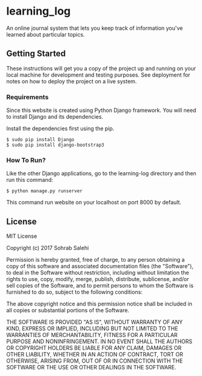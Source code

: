 # learning_log
An online journal system that lets you keep track of information you've learned about particular topics.

## Getting Started

These instructions will get you a copy of the project up and running on your local machine for development and testing purposes. See deployment for notes on how to deploy the project on a live system.

### Requirements

Since this website is created using Python Django framework. You will need to install Django and its dependencies.

Install the dependencies first using the pip.
```
$ sudo pip install Django
$ sudo pip install django-bootstrap3
```

### How To Run?

Like the other Django applications, go to the learning-log directory and then run this command:

```
$ python manage.py runserver
```
This command run website on your localhost on port 8000 by default.

## License

MIT License

Copyright (c) 2017 Sohrab Salehi

Permission is hereby granted, free of charge, to any person obtaining a copy
of this software and associated documentation files (the "Software"), to deal
in the Software without restriction, including without limitation the rights
to use, copy, modify, merge, publish, distribute, sublicense, and/or sell
copies of the Software, and to permit persons to whom the Software is
furnished to do so, subject to the following conditions:

The above copyright notice and this permission notice shall be included in all
copies or substantial portions of the Software.

THE SOFTWARE IS PROVIDED "AS IS", WITHOUT WARRANTY OF ANY KIND, EXPRESS OR
IMPLIED, INCLUDING BUT NOT LIMITED TO THE WARRANTIES OF MERCHANTABILITY,
FITNESS FOR A PARTICULAR PURPOSE AND NONINFRINGEMENT. IN NO EVENT SHALL THE
AUTHORS OR COPYRIGHT HOLDERS BE LIABLE FOR ANY CLAIM, DAMAGES OR OTHER
LIABILITY, WHETHER IN AN ACTION OF CONTRACT, TORT OR OTHERWISE, ARISING FROM,
OUT OF OR IN CONNECTION WITH THE SOFTWARE OR THE USE OR OTHER DEALINGS IN THE
SOFTWARE.
